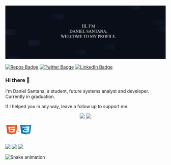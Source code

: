 ![Daniel's GitHub Banner](./assets/banner.png)

[![Repos Badge](https://badges.pufler.dev/repos/bryan-matheus)](https://github.com/DanielSantDev?tab=repositories)
[![Twitter Badge](https://img.shields.io/badge/Twitter-Profile-informational?style=flat&logo=twitter&logoColor=white&color=1CA2F1)](https://twitter.com/Daniel_SantanaT)
[![LinkedIn Badge](https://img.shields.io/badge/LinkedIn-Profile-informational?style=flat&logo=linkedin&logoColor=white&color=0D76A8)](https://www.linkedin.com/in/ddanielssantana/)
### Hi there 👋

I'm Daniel Santana, a student, future systems analyst and developer. Currently in graduation.

If I helped you in any way, leave a follow up to support me.

<div align="center">
  <a href="https://github.com/DanielSantDev">
  <img height="180em" src="https://github-readme-stats.vercel.app/api?username=DanielSantDev&show_icons=true&theme=midnight-purple&include_all_commits=true&count_private=true"/>
  <img height="180em" src="https://github-readme-stats.vercel.app/api/top-langs/?username=DanielSantDev&layout=compact&langs_count=7&theme=midnight-purple"/>
</div>
<div style="display: inline_block"><br>
  <img align="center" alt="HTML" height="30" width="40" src="https://raw.githubusercontent.com/devicons/devicon/master/icons/html5/html5-original.svg">
  <img align="center" alt="CSS" height="30" width="40" src="https://raw.githubusercontent.com/devicons/devicon/master/icons/css3/css3-original.svg">
 
  ##
  
<div> 
  <a href="https://www.instagram.com/daniel_san.t/" target="_blank"><img src="https://img.shields.io/badge/-Instagram-%23E4405F?style=for-the-badge&logo=instagram&logoColor=white" target="_blank"></a>
  <a href = "mailto:daniel10gja@gmail.com"><img src="https://img.shields.io/badge/-Gmail-%23333?style=for-the-badge&logo=gmail&logoColor=white" target="_blank"></a>
  <a href="https://www.linkedin.com/in/ddanielssantana/" target="_blank"><img src="https://img.shields.io/badge/-LinkedIn-%230077B5?style=for-the-badge&logo=linkedin&logoColor=white" target="_blank"></a>
  
  ![Snake animation](https://github.com/DanielSantDev/DanielSantDev/blob/output/github-contribution-grid-snake.svg)
</div>
